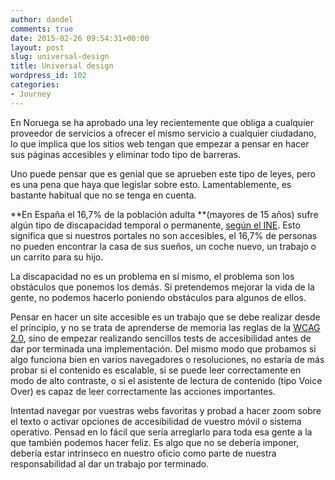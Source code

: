 ```yaml
---
author: dandel
comments: true
date: 2015-02-26 09:54:31+00:00
layout: post
slug: universal-design
title: Universal design
wordpress_id: 102
categories:
- Journey
---
```


En Noruega se ha aprobado una ley recientemente que obliga a cualquier proveedor de servicios a ofrecer el mismo servicio a cualquier ciudadano, lo que implica que los sitios web tengan que empezar a pensar en hacer sus páginas accesibles y eliminar todo tipo de barreras.

Uno puede pensar que es genial que se aprueben este tipo de leyes, pero es una pena que haya que legislar sobre esto. Lamentablemente, es bastante habitual que no se tenga en cuenta.

**En España el 16,7% de la población adulta **(mayores de 15 años) sufre algún tipo de discapacidad temporal o permanente, [según el INE](http://noticias.universia.es/en-portada/noticia/2013/12/09/1068267/16-7-jovenes-adultos-espanoles-tiene-alguna-discapacidad.html). Esto significa que si nuestros portales no son accesibles, el 16,7% de personas no pueden encontrar la casa de sus sueños, un coche nuevo, un trabajo o un carrito para su hijo.

<!-- more -->

La discapacidad no es un problema en sí mismo, el problema son los obstáculos que ponemos los demás. Si pretendemos mejorar la vida de la gente, no podemos hacerlo poniendo obstáculos para algunos de ellos.

Pensar en hacer un site accesible es un trabajo que se debe realizar desde el principio, y no se trata de aprenderse de memoria las reglas de la [WCAG 2.0](http://www.w3.org/TR/WCAG20/), sino de empezar realizando sencillos tests de accesibilidad antes de dar por terminada una implementación. Del mismo modo que probamos si algo funciona bien en varios navegadores o resoluciones, no estaría de más probar si el contenido es escalable, si se puede leer correctamente en modo de alto contraste, o si el asistente de lectura de contenido (tipo Voice Over) es capaz de leer correctamente las acciones importantes.

Intentad navegar por vuestras webs favoritas y probad a hacer zoom sobre el texto o activar opciones de accesibilidad de vuestro móvil o sistema operativo. Pensad en lo fácil que sería arreglarlo para toda esa gente a la que también podemos hacer feliz. Es algo que no se debería imponer, debería estar intrínseco en nuestro oficio como parte de nuestra responsabilidad al dar un trabajo por terminado.
